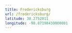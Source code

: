 ```yaml
---
title: Fredericksburg
url: /fredericksburg/
latitude: 30.2752011
longitude: -98.87198430000001
---
```

